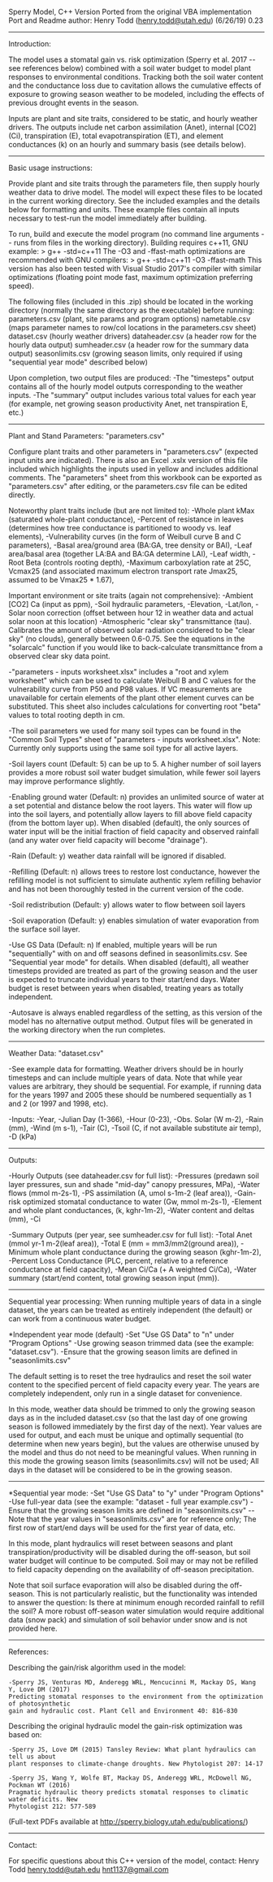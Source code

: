 Sperry Model, C++ Version
Ported from the original VBA implementation
Port and Readme author: Henry Todd (henry.todd@utah.edu)
(6/26/19) 0.23

------------

Introduction:

The model uses a stomatal gain vs. risk optimization (Sperry et al. 2017 -- see references below)
combined with a soil water budget to model plant responses to environmental conditions. Tracking
both the soil water content and the conductance loss due to cavitation allows the cumulative
effects of exposure to growing season weather to be modeled, including the effects of previous
drought events in the season.

Inputs are plant and site traits, considered to be static, and hourly weather drivers. The
outputs include net carbon assimilation (Anet), internal [CO2] (Ci), transpiration (E),
total evapotranspiration (ET), and element conductances (k) on an hourly and summary basis
(see details below).

------------

Basic usage instructions:

Provide plant and site traits through the parameters file, then supply hourly weather data to drive
model. The model will expect these files to be located in the current working directory. See the
included examples and the details below for formatting and units. These example files contain
all inputs necessary to test-run the model immediately after building.

To run, build and execute the model program (no command line arguments -- runs from files in
the working directory).
Building requires c++11, GNU example:
	> g++ -std=c++11
The -O3 and -ffast-math optimizations are recommended with GNU compilers:
	> g++ -std=c++11 -O3 -ffast-math
This version has also been tested with Visual Studio 2017's compiler with similar optimizations
(floating point mode fast, maximum optimization preferring speed).

The following files (included in this .zip) should be located in the working directory (normally
the same directory as the executable) before running:
	parameters.csv (plant, site params and program options)
	nametable.csv (maps parameter names to row/col locations in the parameters.csv sheet)
	dataset.csv (hourly weather drivers)
	dataheader.csv (a header row for the hourly data output)
	sumheader.csv (a header row for the summary data output)
	seasonlimits.csv (growing season limits, only required if using "sequential year mode"
	described below)

Upon completion, two output files are produced:
	-The "timesteps" output contains all of the hourly model outputs corresponding to the
	weather inputs.
	-The "summary" output includes various total values for each year (for example, net
	growing season productivity Anet, net transpiration E, etc.)

------------

Plant and Stand Parameters:
"parameters.csv"

Configure plant traits and other parameters in "parameters.csv" (expected input units are
indicated). There is also an Excel .xslx version of this file included which highlights the inputs
used in yellow and includes additional comments. The "parameters" sheet from this workbook can
be exported as "parameters.csv" after editing, or the parameters.csv file can be edited directly.

Noteworthy plant traits include (but are not limited to):
	-Whole plant kMax (saturated whole-plant conductance),
	-Percent of resistance in leaves (determines how tree conductance is partitioned to
	woody vs. leaf elements),
	-Vulnerability curves (in the form of Weibull curve B and C parameters),
	-Basal area/ground area (BA:GA, tree density or BAI),
	-Leaf area/basal area (together LA:BA and BA:GA determine LAI),
	-Leaf width,
	-Root Beta (controls rooting depth),
	-Maximum carboxylation rate at 25C, Vcmax25 (and associated maximum electron transport
	rate Jmax25, assumed to be Vmax25 * 1.67),

Important environment or site traits (again not comprehensive):
	-Ambient [CO2] Ca (input as ppm),
	-Soil hydraulic parameters,
	-Elevation,
	-Lat/lon,
	-Solar noon correction (offset between hour 12 in weather data and actual solar noon
	at this location)
	-Atmospheric "clear sky" transmittance (tau). Calibrates the amount of observed solar
	radiation considered to be "clear sky" (no clouds), generally between 0.6-0.75. See the
	equations in the "solarcalc" function if you would like to back-calculate transmittance
	from a observed clear sky data point.

-"parameters - inputs worksheet.xlsx" includes a "root and xylem worksheet" which can be used
to calculate Weibull B and C values for the vulnerability curve from P50 and P98 values. If
VC measurements are unavailable for certain elements of the plant other element curves can be
substituted. This sheet also includes calculations for converting root "beta" values to total
rooting depth in cm.

-The soil parameters we used for many soil types can be found in the "Common Soil Types" sheet
of "parameters - inputs worksheet.xlsx". Note: Currently only supports using the same soil type
for all active layers.

-Soil layers count (Default: 5) can be up to 5. A higher number of soil layers provides a more
robust soil water budget simulation, while fewer soil layers may improve performance slightly.

-Enabling ground water (Default: n) provides an unlimited source of water at a set potential and
distance below the root layers. This water will flow up into the soil layers, and potentially
allow layers to fill above field capacity (from the bottom layer up). When disabled (default),
the only sources of water input will be the initial fraction of field capacity and observed
rainfall (and any water over field capacity will become "drainage").

-Rain (Default: y) weather data rainfall will be ignored if disabled.

-Refilling (Default: n) allows trees to restore lost conductance, however the refilling model
is not sufficient to simulate authentic xylem refilling behavior and has not been thoroughly
tested in the current version of the code.

-Soil redistribution (Default: y) allows water to flow between soil layers

-Soil evaporation (Default: y) enables simulation of water evaporation from the surface soil layer.

-Use GS Data (Default: n) If enabled, multiple years will be run "sequentially" with on and
off seasons defined in seasonlimits.csv. See "Sequential year mode" for details. When disabled
(default), all weather timesteps provided are treated as part of the growing season and the
user is expected to truncate individual years to their start/end days. Water budget is reset
between years when disabled, treating years as totally independent.

-Autosave is always enabled regardless of the setting, as this version of the model has no
alternative output method. Output files will be generated in the working directory when the
run completes.

------------

Weather Data:
"dataset.csv"

-See example data for formatting. Weather drivers should be in hourly timesteps and can include
multiple years of data. Note that while year values are arbitrary, they should be sequential. For
example, if running data for the years 1997 and 2005 these should be numbered sequentially as
1 and 2 (or 1997 and 1998, etc).

-Inputs:
	-Year,
	-Julian Day (1-366),
	-Hour (0-23),
	-Obs. Solar (W m-2),
	-Rain (mm),
	-Wind (m s-1),
	-Tair (C),
	-Tsoil (C, if not available substitute air temp),
	-D (kPa)

------------

Outputs:

-Hourly Outputs (see dataheader.csv for full list):
	-Pressures (predawn soil layer pressures, sun and shade "mid-day" canopy pressures, MPa),
	-Water flows (mmol m-2s-1),
	-PS assimilation (A, umol s-1m-2 (leaf area)),
	-Gain-risk optimized stomatal conductance to water (Gw, mmol m-2s-1),
	-Element and whole plant conductances, (k, kghr-1m-2),
	-Water content and deltas (mm),
	-Ci

-Summary Outputs (per year, see sumheader.csv for full list):
	-Total Anet (mmol yr-1 m-2(leaf area)),
	-Total E (mm = mm3/mm2(ground area)),
	-Minimum whole plant conductance during the growing season (kghr-1m-2),
	-Percent Loss Conductance (PLC, percent, relative to a reference conductance at field
	capacity),
	-Mean Ci/Ca (+ A weighted Ci/Ca),
	-Water summary (start/end content, total growing season input (mm)).

------------

Sequential year processing: When running multiple years of data in a single dataset, the years
can be treated as entirely independent (the default) or can work from a continuous water budget.

*Independent year mode (default)
	-Set "Use GS Data" to "n" under "Program Options"
	-Use growing season trimmed data (see the example: "dataset.csv").
	-Ensure that the growing season limits are defined in "seasonlimits.csv"

The default setting is to reset the tree hydraulics and reset the soil water content to the
specified percent of field capacity every year. The years are completely independent, only run
in a single dataset for convenience.

In this mode, weather data should be trimmed to only the growing season days as in the included
dataset.csv (so that the last day of one growing season is followed immediately by the first day
of the next). Year values are used for output, and each must be unique and optimally sequential
(to determine when new years begin), but the values are otherwise unused by the model and
thus do not need to be meaningful values. When running in this mode the growing season limits
(seasonlimits.csv) will not be used; All days in the dataset will be considered to be in the
growing season.

-------------

*Sequential year mode:
	-Set "Use GS Data" to "y" under "Program Options"
	-Use full-year data (see the example: "dataset - full year example.csv")
	-Ensure that the growing season limits are defined in "seasonlimits.csv"
		--Note that the year values in "seasonlimits.csv" are for reference only;
		The first row of start/end days will be used for the first year of data, etc.

In this mode, plant hydraulics will reset between seasons and plant transpiration/productivity will
be disabled during the off-season, but soil water budget will continue to be computed. Soil may
or may not be refilled to field capacity depending on the availability of off-season precipitation.

Note that soil surface evaporation will also be disabled during the off-season. This is not
particularly realistic, but the functionality was intended to answer the question: Is there at
minimum enough recorded rainfall to refill the soil? A more robust off-season water simulation
would require additional data (snow pack) and simulation of soil behavior under snow and is
not provided here.

-------------

References:

Describing the gain/risk algorithm used in the model:

	-Sperry JS, Venturas MD, Anderegg WRL, Mencucinni M, Mackay DS, Wang Y, Love DM (2017)
	Predicting stomatal responses to the environment from the optimization of photosynthetic
	gain and hydraulic cost. Plant Cell and Environment 40: 816-830

Describing the original hydraulic model the gain-risk optimization was based on:

	-Sperry JS, Love DM (2015) Tansley Review: What plant hydraulics can tell us about
	plant responses to climate-change droughts. New Phytologist 207: 14-17

	-Sperry JS, Wang Y, Wolfe BT, Mackay DS, Anderegg WRL, McDowell NG, Pockman WT (2016)
	Pragmatic hydraulic theory predicts stomatal responses to climatic water deficits. New
	Phytologist 212: 577-589

(Full-text PDFs available at http://sperry.biology.utah.edu/publications/)

-------------

Contact:

For specific questions about this C++ version of the model, contact:
Henry Todd
henry.todd@utah.edu
hnt1137@gmail.com
